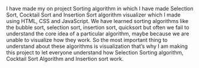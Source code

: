 I have made my on project Sorting algorithm in which I have made Selection Sort, Cocktail Sort and Insertion Sort algorithm visualizer which I made using HTML, CSS and JavaScript. We have learned sorting algorithms like the bubble sort, selection sort, insertion sort, quicksort but often we fail to understand the core idea of a particular algorithm, maybe because we are unable to visualize how they work. So the most important thing to understand about these algorithms is visualization that’s why I am making this project to let everyone understand how Selection Sorting algorithm, Cocktail Sort Algorithm and Insertion sort work.
